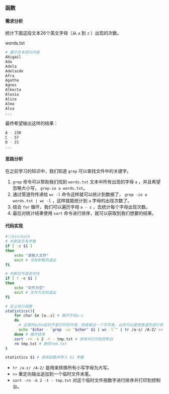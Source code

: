 ### 函数

#### 需求分析

统计下面这段文本26个英文字母（从 `a` 到 `z` ）出现的次数。

words.txt

```bash
# 展示文本部分内容
Abigail
Ada
Adela
Adelaide
Afra
Agatha
Agnes
Alberta
Alexia
Alice
Alma
Alva
...
```

最终希望输出这样的结果：

```bash
A - 230
C - 57
D - 21
...
```



#### 思路分析

在之前学习的知识中，我们知道 `grep` 可以查找文件中的关键字。

1. `grep` 命令可以帮助我们找到 `words.txt` 文本中所有出现的字母 `a` ，并且希望忽略大小写， `grep-io a words.txt`。
2. 通过管道符传递给 `wc -l` 命令这样就可以统计到数据了， `grep -io a words.txt | wc -l` ，这样就能统计到 `a` 字母的出现次数了。
3. 结合 `for` 循环，我们可以遍历字母 `a - z` ，去统计每个字母出现次数。
4. 最后对统计结果使用 `sort` 命令进行排序，就可以获取到我们想要的结果。



#### 代码实现

```bash
#!/bin/bash
# 判断是否有参数
if [ -z $1 ]
then 
    echo "请输入文件"
    exit # 没有参数则退出
fi

# 判断文件是否存在
if [ ! -e $1 ]
then
    echo "文件为空"
    exit # 文件为空则退出
fi

# 定义统计函数
statistics(){
    for char in {a..z} # 循环字母a-z
    do
      # 这里的echo起的不是打印的作用，而是输出一个字符串，从而可以使用管道符进行转换，最后输出到tmp.txt文件中
      echo "$char - `grep -io "$char" $1 | wc -l`" | tr /a-z/ /A-Z/ >> tmp.txt
    done # 循环结束
    sort -rn -k 2 -t - tmp.txt # 排序并打印到控制台
    rm tmp.txt # 删除tem.txt
}

statistics $1 # 调用函数并传入 $1 参数
```

- `tr /a-z/ /A-Z/` 是用来转换所有小写字母为大写。
- `>>` 重定向输出追加到一个临时文件末尾。
- `sort -rn -k 2 -t - tmp.txt` 对这个临时文件按数字进行排序并打印到控制台。